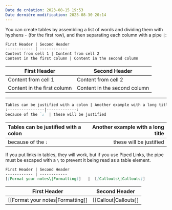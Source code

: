 ```yaml
---
Date de création: 2023-08-15 19:53
Date dernière modification: 2023-08-30 20:14
---
```

You can create tables by assembling a list of words and dividing them with hyphens `-` (for the first row), and then separating each column with a pipe `|`:

```md
First Header | Second Header
------------ | ------------
Content from cell 1 | Content from cell 2
Content in the first column | Content in the second column
```

First Header | Second Header
------------ | ------------
Content from cell 1 | Content from cell 2
Content in the first column | Content in the second column

---

```md
Tables can be justified with a colon | Another example with a long title
:----------------|-------------:
because of the `:` | these will be justified
```

Tables can be justified with a colon | Another example with a long title
:----------------|-------------:
because of the `:` | these will be justified

If you put links in tables, they will work, but if you use Piped Links, the pipe must be escaped with a `\` to prevent it being read as a table element.

```md
First Header | Second Header
------------ | ------------
[[Format your notes\|Formatting]]	|  [[Callouts\|Callouts]]
```

First Header | Second Header
------------ | ------------
[[Format your notes\|Formatting]]	|  [[Callout\|Callouts]]
